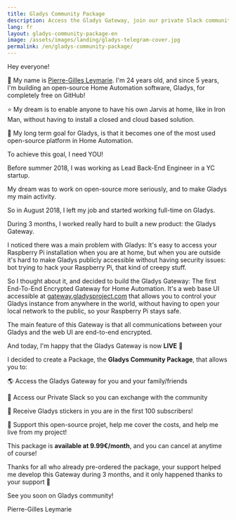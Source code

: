 ```yaml
---
title: Gladys Community Package
description: Access the Gladys Gateway, join our private Slack community and become a Gladys supporter!
lang: fr
layout: gladys-community-package-en
image: /assets/images/landing/gladys-telegram-cover.jpg
permalink: /en/gladys-community-package/
---
```


Hey everyone! 

👋 My name is [Pierre-Gilles Leymarie](https://twitter.com/pierregillesl). I'm 24 years old, and since 5 years, I'm building an open-source Home Automation software, Gladys, for completely free on GitHub!

⭐️ My dream is to enable anyone to have his own Jarvis at home, like in Iron Man, without having to install a closed and cloud based solution.

🚀 My long term goal for Gladys, is that it becomes one of the most used open-source platform in Home Automation.

To achieve this goal, I need YOU!

Before summer 2018, I was working as Lead Back-End Engineer in a YC startup. 

My dream was to work on open-source more seriously, and to make Gladys my main activity.

So in August 2018, I left my job and started working full-time on Gladys.

During 3 months, I worked really hard to built a new product: the Gladys Gateway.

I noticed there was a main problem with Gladys: It's easy to access your Raspberry Pi installation when you are at home, but when you are outside it's hard to make Gladys publicly accessible without having security issues: bot trying to hack your Raspberry Pi, that kind of creepy stuff.

So I thought about it, and decided to build the Gladys Gateway: The first End-To-End Encrypted Gateway for Home Automation. It's a web base UI accessible at [gateway.gladysproject.com](https://gateway.gladysproject.com/login) that allows you to control your Gladys instance from anywhere in the world, without having to open your local network to the public, so your Raspberry Pi stays safe.

The main feature of this Gateway is that all communications between your Gladys and the web UI are end-to-end encrypted. 

And today, I'm happy that the Gladys Gateway is now **LIVE** 🚀

I decided to create a Package, the **Gladys Community Package**, that allows you to:

🌎 Access the Gladys Gateway for you and your family/friends

💬 Access our Private Slack so you can exchange with the community

🎁 Receive Gladys stickers in you are in the first 100 subscribers!

💪 Support this open-source projet, help me cover the costs, and help me live from my project!

This package is **available at 9.99€/month**, and you can cancel at anytime of course!

Thanks for all who already pre-ordered the package, your support helped me develop this Gateway during 3 months, and it only happened thanks to your support 🙏

See you soon on Gladys community!

Pierre-Gilles Leymarie